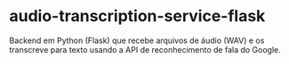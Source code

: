 # audio-transcription-service-flask
Backend em Python (Flask) que recebe arquivos de áudio (WAV) e os transcreve para texto usando a API de reconhecimento de fala do Google.
